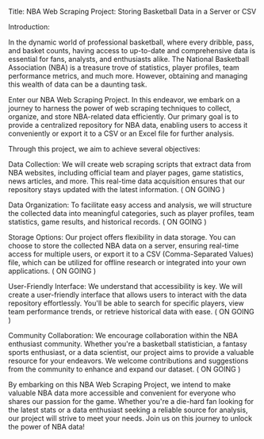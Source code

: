 Title: NBA Web Scraping Project: Storing Basketball Data in a Server or CSV

Introduction:

In the dynamic world of professional basketball, where every dribble, pass, and basket counts, having access to up-to-date and comprehensive data is essential for fans, analysts, and enthusiasts alike. The National Basketball Association (NBA) is a treasure trove of statistics, player profiles, team performance metrics, and much more. However, obtaining and managing this wealth of data can be a daunting task.

Enter our NBA Web Scraping Project. In this endeavor, we embark on a journey to harness the power of web scraping techniques to collect, organize, and store NBA-related data efficiently. Our primary goal is to provide a centralized repository for NBA data, enabling users to access it conveniently or export it to a CSV or an Excel file for further analysis.

Through this project, we aim to achieve several objectives:

Data Collection: We will create web scraping scripts that extract data from NBA websites, including official team and player pages, game statistics, news articles, and more. This real-time data acquisition ensures that our repository stays updated with the latest information. ( ON GOING )

Data Organization: To facilitate easy access and analysis, we will structure the collected data into meaningful categories, such as player profiles, team statistics, game results, and historical records. ( ON GOING )

Storage Options: Our project offers flexibility in data storage. You can choose to store the collected NBA data on a server, ensuring real-time access for multiple users, or export it to a CSV (Comma-Separated Values) file, which can be utilized for offline research or integrated into your own applications. ( ON GOING )

User-Friendly Interface: We understand that accessibility is key. We will create a user-friendly interface that allows users to interact with the data repository effortlessly. You'll be able to search for specific players, view team performance trends, or retrieve historical data with ease. ( ON GOING )

Community Collaboration: We encourage collaboration within the NBA enthusiast community. Whether you're a basketball statistician, a fantasy sports enthusiast, or a data scientist, our project aims to provide a valuable resource for your endeavors. We welcome contributions and suggestions from the community to enhance and expand our dataset. ( ON GOING )

By embarking on this NBA Web Scraping Project, we intend to make valuable NBA data more accessible and convenient for everyone who shares our passion for the game. Whether you're a die-hard fan looking for the latest stats or a data enthusiast seeking a reliable source for analysis, our project will strive to meet your needs. Join us on this journey to unlock the power of NBA data!
